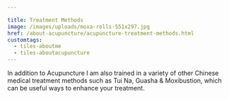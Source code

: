 ```yaml
---

title: Treatment Methods
image: /images/uploads/moxa-rolls-551x297.jpg
href: /about-acupuncture/acupuncture-treatment-methods.html
customtags:
  - tiles-aboutme
  - tiles-aboutacupuncture
---
```


In addition to Acupuncture I am also trained in a variety of other Chinese medical treatment methods such as Tui Na, Guasha & Moxibustion, which can be useful ways to enhance your treatment.